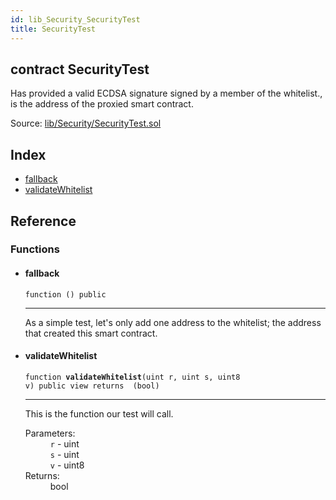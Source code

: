 ```yaml
---
id: lib_Security_SecurityTest
title: SecurityTest
---
```


<div class="contract-doc"><div class="contract"><h2 class="contract-header"><span class="contract-kind">contract</span> SecurityTest</h2><p class="description">Has provided a valid ECDSA signature signed by a member of the whitelist., is the address of the proxied smart contract.</p><div class="source">Source: <a href="git+https://github.com/CreditMint/smart-contracts/blob/v0.0.1/contracts/lib/Security/SecurityTest.sol" target="_blank">lib/Security/SecurityTest.sol</a></div></div><div class="index"><h2>Index</h2><ul><li><a href="lib_Security_SecurityTest.html#">fallback</a></li><li><a href="lib_Security_SecurityTest.html#validateWhitelist">validateWhitelist</a></li></ul></div><div class="reference"><h2>Reference</h2><div class="functions"><h3>Functions</h3><ul><li><div class="item function"><span id="fallback" class="anchor-marker"></span><h4 class="name">fallback</h4><div class="body"><code class="signature">function <strong></strong><span>() </span><span>public </span></code><hr/><div class="description"><p>As a simple test, let&#x27;s only add one address to the whitelist; the address that created this smart contract.</p></div></div></div></li><li><div class="item function"><span id="validateWhitelist" class="anchor-marker"></span><h4 class="name">validateWhitelist</h4><div class="body"><code class="signature">function <strong>validateWhitelist</strong><span>(uint r, uint s, uint8 v) </span><span>public </span><span>view </span><span>returns  (bool) </span></code><hr/><div class="description"><p>This is the function our test will call.</p></div><dl><dt><span class="label-parameters">Parameters:</span></dt><dd><div><code>r</code> - uint</div><div><code>s</code> - uint</div><div><code>v</code> - uint8</div></dd><dt><span class="label-return">Returns:</span></dt><dd>bool</dd></dl></div></div></li></ul></div></div></div>
